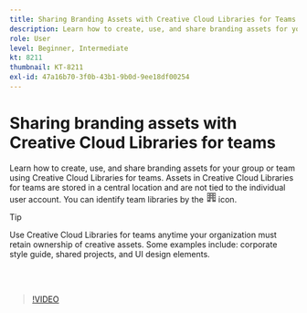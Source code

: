 ```yaml
---
title: Sharing Branding Assets with Creative Cloud Libraries for Teams
description: Learn how to create, use, and share branding assets for your group or team using Creative Cloud Libraries for teams
role: User
level: Beginner, Intermediate
kt: 8211
thumbnail: KT-8211
exl-id: 47a16b70-3f0b-43b1-9b0d-9ee18df00254
---
```

# Sharing branding assets with Creative Cloud Libraries for teams

Learn how to create, use, and share branding assets for your group or team using Creative Cloud Libraries for teams. Assets in Creative Cloud Libraries for teams are stored in a central location and are not tied to the individual user account. You can identify team libraries by the ![building image](assets/Smock_Building_18_N.png) icon. 

 >[!TIP]
 >
 >Use Creative Cloud Libraries for teams anytime your organization must retain ownership of creative assets. Some examples include: corporate style guide, shared projects, and UI design elements.

 <br>&nbsp;

>[!VIDEO](https://video.tv.adobe.com/v/335333?hidetitle=true)
